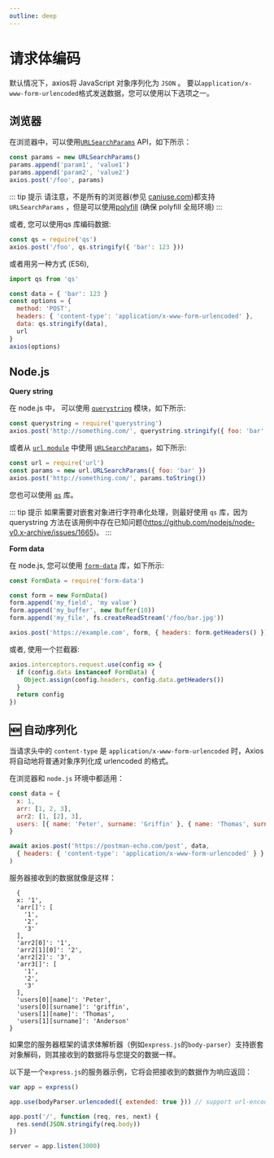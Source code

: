 ```yaml
---
outline: deep
---
```


# 请求体编码

默认情况下，axios将 JavaScript 对象序列化为 `JSON` 。 要以`application/x-www-form-urlencoded`格式发送数据，您可以使用以下选项之一。

## 浏览器

在浏览器中，可以使用[`URLSearchParams`](https://developer.mozilla.org/en-US/docs/Web/API/URLSearchParams) API，如下所示：

```javascript
const params = new URLSearchParams()
params.append('param1', 'value1')
params.append('param2', 'value2')
axios.post('/foo', params)
```

::: tip 提示
请注意，不是所有的浏览器(参见 [caniuse.com](http://www.caniuse.com/#feat=urlsearchparams))都支持 `URLSearchParams`
，但是可以使用[polyfill](https://github.com/WebReflection/url-search-params) (确保 polyfill 全局环境)
:::

或者, 您可以使用qs 库编码数据:

```javascript
const qs = require('qs')
axios.post('/foo', qs.stringify({ 'bar': 123 }))
```

或者用另一种方式 (ES6),

```javascript
import qs from 'qs'

const data = { 'bar': 123 }
const options = {
  method: 'POST',
  headers: { 'content-type': 'application/x-www-form-urlencoded' },
  data: qs.stringify(data),
  url
}
axios(options)
```

## Node.js

**Query string**

在 node.js 中， 可以使用 [`querystring`](https://nodejs.org/api/querystring.html) 模块，如下所示:

```javascript
const querystring = require('querystring')
axios.post('http://something.com/', querystring.stringify({ foo: 'bar' }))
```

或者从 [`url module`](https://nodejs.org/api/url.html)
中使用 [`URLSearchParams`](https://nodejs.org/api/url.html#url_class_urlsearchparams)，如下所示:

```javascript
const url = require('url')
const params = new url.URLSearchParams({ foo: 'bar' })
axios.post('http://something.com/', params.toString())
```

您也可以使用 [`qs`](https://github.com/ljharb/qs) 库。

::: tip 提示
如果需要对嵌套对象进行字符串化处理，则最好使用 `qs` 库，因为 querystring
方法在该用例中存在已知问题(https://github.com/nodejs/node-v0.x-archive/issues/1665)。
:::

**Form data**

在 node.js, 您可以使用 [`form-data`](https://github.com/form-data/form-data) 库，如下所示:

```javascript
const FormData = require('form-data')

const form = new FormData()
form.append('my_field', 'my value')
form.append('my_buffer', new Buffer(10))
form.append('my_file', fs.createReadStream('/foo/bar.jpg'))

axios.post('https://example.com', form, { headers: form.getHeaders() })
```

或者, 使用一个拦截器:

```javascript
axios.interceptors.request.use(config => {
  if (config.data instanceof FormData) {
    Object.assign(config.headers, config.data.getHeaders())
  }
  return config
})
```

## :new: 自动序列化 

当请求头中的 `content-type` 是 `application/x-www-form-urlencoded` 时，Axios 将自动地将普通对象序列化成 urlencoded 的格式。

在浏览器和 `node.js` 环境中都适用：

```javascript
const data = {
  x: 1,
  arr: [1, 2, 3],
  arr2: [1, [2], 3],
  users: [{ name: 'Peter', surname: 'Griffin' }, { name: 'Thomas', surname: 'Anderson' }]
}

await axios.post('https://postman-echo.com/post', data,
  { headers: { 'content-type': 'application/x-www-form-urlencoded' } }
)
```

服务器接收到的数据就像是这样：

```json5
  {
  x: '1',
  'arr[]': [
    '1',
    '2',
    '3'
  ],
  'arr2[0]': '1',
  'arr2[1][0]': '2',
  'arr2[2]': '3',
  'arr3[]': [
    '1',
    '2',
    '3'
  ],
  'users[0][name]': 'Peter',
  'users[0][surname]': 'griffin',
  'users[1][name]': 'Thomas',
  'users[1][surname]': 'Anderson'
}
```

如果您的服务器框架的请求体解析器（例如`express.js`的`body-parser`）支持嵌套对象解码，则其接收到的数据将与您提交的数据一样。

以下是一个`express.js`的服务器示例，它将会把接收到的数据作为响应返回：

```javascript
var app = express()

app.use(bodyParser.urlencoded({ extended: true })) // support url-encoded bodies

app.post('/', function (req, res, next) {
  res.send(JSON.stringify(req.body))
})

server = app.listen(3000)
```
